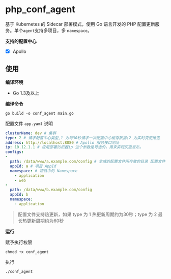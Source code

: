 # php_conf_agent

基于 Kubernetes 的 Sidecar 部署模式，使用 Go 语言开发的 PHP 配置更新服务。单个`agent`支持多项目，多 `namespace`。

**支持的配置中心**

- [x] Apollo

## 使用

**编译环境**

- Go 1.3及以上

**编译命令**

`go build -o conf_agent main.go`

配置文件  `app.yaml` 说明

```yaml
clusterName: dev # 集群
type: 2 # 请求配置中心类型,1 为每30秒请求一次配置中心缓存数据;2 为实时变更推送
address: http://localhost:8080 # Apollo 服务接口地址 
ip: 10.12.1.1 # 应用部署的机器ip 这个参数是可选的，用来实现灰度发布。
configs:
-
  path: /data/www/a.example.com/config # 生成的配置文件所存放的目录 配置文件名称以 namespace 来命名
  appId: a # 项目 AppId
  namespace: # 项目中的 Namespace
    - application
    - web
-
  path: /data/www/b.example.com/config
  appId: b
  namespace:
    - application 
```

> 配置文件支持热更新，如果 type 为 1 热更新周期约为30秒；type 为 2 最长热更新周期约为60秒

**运行**

赋予执行权限

`chmod +x conf_agent`

执行

`./conf_agent`